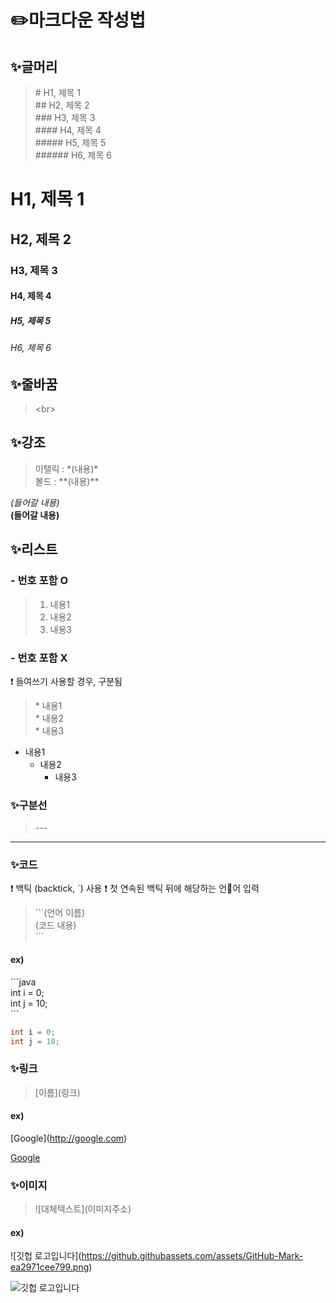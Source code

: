 # :pencil2:마크다운 작성법

## :sparkles:글머리
> # H1, 제목 1 <br>
> ## H2, 제목 2 <br>
> ### H3, 제목 3 <br>
> #### H4, 제목 4 <br>
> ##### H5, 제목 5 <br>
> ###### H6, 제목 6 <br>

# H1, 제목 1 <br>
## H2, 제목 2 <br>
### H3, 제목 3 <br>
#### H4, 제목 4 <br>
##### H5, 제목 5 <br>
###### H6, 제목 6 <br>
 
 ## :sparkles:줄바꿈
 >\<br>

## :sparkles:강조

>이탤릭 : \*(내용)* <br>
볼드 : \**(내용)**

*(들어갈 내용)*  <br>
**(들어갈 내용)**

## :sparkles:리스트
### - 번호 포함 O
>1. 내용1 <br>
>2. 내용2 <br>
>3. 내용3 <br>

### - 번호 포함 X
:exclamation: 들여쓰기 사용할 경우, 구분됨
>\* 내용1 <br>
>\* 내용2 <br>
>\* 내용3 <br>

* 내용1 <br>
  * 내용2 <br>
    * 내용3 <br>

### :sparkles:구분선
> \--- <br>
--- 

### :sparkles:코드
:exclamation: 백틱 (backtick, `) 사용
:exclamation: 첫 연속된 백틱 뒤에 해당하는 언어 입력

>\```(언어 이름) <br>
> (코드 내용)<br>
>  \```

#### ex) 
\```java <br>
int i = 0; <br>
int j = 10;<br>
\```

```java
int i = 0; 
int j = 10;
```

### :sparkles:링크
>\[이름](링크)

#### ex) 
\[Google](http://google.com) <br>

[Google](http://google.com)



### :sparkles:이미지
>\![대체텍스트]\(이미지주소)

#### ex) 
\![깃헙 로고입니다]\(https://github.githubassets.com/assets/GitHub-Mark-ea2971cee799.png)

![깃헙 로고입니다](https://github.githubassets.com/assets/GitHub-Mark-ea2971cee799.png)
